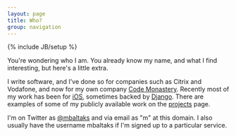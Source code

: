 ```yaml
---
layout: page
title: Who?
group: navigation
---
```

{% include JB/setup %}

You're wondering who I am. You already know my name, and what I find interesting, but here's a little extra.

I write software, and I've done so for companies such as Citrix and Vodafone, and now for my own company [Code Monastery](http://codemonastery.com.au/). Recently most of my work has been for [iOS](http://www.apple.com/ios/), sometimes backed by [Django](https://www.djangoproject.com/). There are examples of some of my publicly available work on the [projects](/projects) page.

I'm on Twitter as [@mbaltaks](http://twitter.com/mbaltaks) and via email as "m" at this domain. I also usually have the username mbaltaks if I'm signed up to a particular service.
